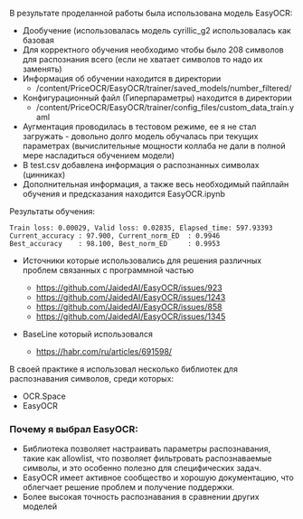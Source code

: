 В результате проделанной работы была использована модель EasyOCR:
- Дообучение (использовалась модель cyrillic_g2 использовалась как базовая
- Для корректного обучения необходимо чтобы было 208 символов для распознания всего (если не хватает символов то надо их заменять)
- Информация об обучении находится в директории 
  - /content/PriceOCR/EasyOCR/trainer/saved_models/number_filtered/
- Конфигурационный файл (Гиперпараметры) находится в директории 
  - /content/PriceOCR/EasyOCR/trainer/config_files/custom_data_train.yaml
- Аугментация проводилась в тестовом режиме, ее я не стал загружать - довольно долго модель обучалась при текущих параметрах (вычислительные мощности коллаба не дали в полной мере насладиться обучением модели)
- В test.csv добавлена информация о распознанных символах (цинниках)
- Дополнительная информация, а также весь необходимый пайплайн обучения и предсказания находится EasyOCR.ipynb

Результаты обучения:
```
Train loss: 0.00029, Valid loss: 0.02835, Elapsed_time: 597.93393
Current_accuracy : 97.900, Current_norm_ED  : 0.9946
Best_accuracy    : 98.100, Best_norm_ED     : 0.9953
```

- Источники которые использовались для решения различных проблем связанных с программной частью
  - https://github.com/JaidedAI/EasyOCR/issues/923
  - https://github.com/JaidedAI/EasyOCR/issues/1243
  - https://github.com/JaidedAI/EasyOCR/issues/858
  - https://github.com/JaidedAI/EasyOCR/issues/1345

- BaseLine который использовался
  - https://habr.com/ru/articles/691598/


В своей практике я использовал несколько библиотек для распознавания символов, среди которых:
- OCR.Space
- EasyOCR
### Почему я выбрал EasyOCR:
- Библиотека позволяет настраивать параметры распознавания, такие как allowlist, что позволяет фильтровать распознаваемые символы, и это особенно полезно для специфических задач.
- EasyOCR имеет активное сообщество и хорошую документацию, что облегчает решение проблем и получение поддержки.
- Более высокая точность распознавания в сравнении других моделей
